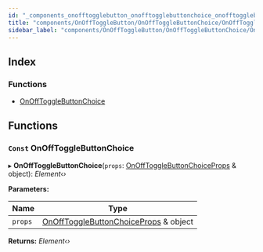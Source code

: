 ```yaml
---
id: "_components_onofftogglebutton_onofftogglebuttonchoice_onofftogglebuttonchoice_"
title: "components/OnOffToggleButton/OnOffToggleButtonChoice/OnOffToggleButtonChoice"
sidebar_label: "components/OnOffToggleButton/OnOffToggleButtonChoice/OnOffToggleButtonChoice"
---
```


## Index

### Functions

* [OnOffToggleButtonChoice](_components_onofftogglebutton_onofftogglebuttonchoice_onofftogglebuttonchoice_.md#const-onofftogglebuttonchoice)

## Functions

### `Const` OnOffToggleButtonChoice

▸ **OnOffToggleButtonChoice**(`props`: [OnOffToggleButtonChoiceProps](../interfaces/_components_onofftogglebutton_onofftogglebuttonchoice_onofftogglebuttonchoice_types_.onofftogglebuttonchoiceprops.md) & object): *Element‹›*

**Parameters:**

Name | Type |
------ | ------ |
`props` | [OnOffToggleButtonChoiceProps](../interfaces/_components_onofftogglebutton_onofftogglebuttonchoice_onofftogglebuttonchoice_types_.onofftogglebuttonchoiceprops.md) & object |

**Returns:** *Element‹›*
